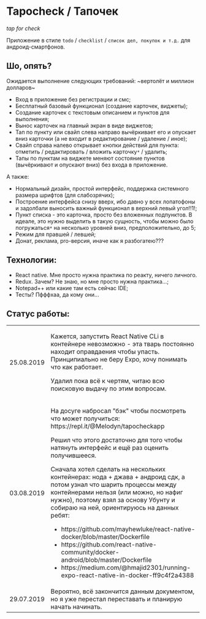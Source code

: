 # Tapocheck / Тапочек
_tap for check_

Приложение в стиле `todo` / `checklist` / `список дел, покупок и т.д.` для андроид-смартфонов.


## Шо, опять?

Ожидается выполнение следующих требований: ~вертолёт и миллион долларов~
- Вход в приложение без регистрации и смс;
- Бесплатный базовый функционал (создание карточек, виджеты);
- Создание карточек с текстовым описанием и пунктов для выполнения;
- Вынос карточек на главный экран в виде виджетов;
- Тап по пункту или свайп слева направо вычёркивает его и опускает вниз карточки (а не входит в редактирование / удаление / иное);
- Свайп справа налево открывает кнопки действий для пункта: отметить / редактировать / вложить карточку`*` / удалить;
- Тапы по пунктам на виджете меняют состояние пунктов (вычёркивают и опускают вниз) без входа в приложение.

А также:
- Нормальный дизайн, простой интерфейс, поддержка системного размера шрифтов (для слабозрячих);
- Построение интерфейса снизу вверх, ибо давно у всех лопатофоны и задолбали выносить важный функционал в верхний левый угол!!1!;
- Пункт списка - это карточка, просто без вложенных подпунктов. В идеале, это нужно выделить в такую сущность, чтобы можно было погружаться`*` на несколько уровней вниз, предположительно, до 5;
- Режим для правшей / левшей;
- Донат, реклама, pro-версия, иначе как я разбогатею???


## Технологии:

- React native. Мне просто нужна практика по реакту, ничего личного.
- Redux. Зачем? Не знаю, но мне просто нужна практика...;
- Notepad++ или какие там есть сейчас IDE;
- Тесты? Пфффхаа, да кому они...


## Статус работы:

<table>
    <tbody>
        <tr>
            <td>25.08.2019</td>
            <td>
<p>Кажется, запустить React Native CLi в контейнере невозможно - эта тварь постоянно находит оправдаения чтобы упасть. Принципиально не беру Expo, хочу понимать что как работает.</p>
<p>Удалил пока всё к чертям, читаю всю поисковую выдачу по этим вопросам.</p>
            </td>
        </tr>
        <tr></tr>
        <tr>
            <td>03.08.2019</td>
            <td>
<p>На досуге набросал "бэк" чтобы посмотреть что может получиться:
https://repl.it/@Melodyn/tapocheckapp</p>
<p>Решил что этого достаточно для того чтобы натянуть интерфейс и ещё раз оценить получившееся.</p>
<p>Сначала хотел сделать на нескольких контейнерах: нода + джава + андроид сдк, а потом узнал что шарить процессы между контейнерами нельзя (или можно, но нафиг нужно), поэтому взял за основу Убунту и собираю на ней, ориентируюсь на данных ребят:</p>
<ul>
    <li>https://github.com/mayhewluke/react-native-docker/blob/master/Dockerfile</li>
    <li>https://github.com/react-native-community/docker-android/blob/master/Dockerfile</li>
    <li>https://medium.com/@hmajid2301/running-expo-react-native-in-docker-ff9c4f2a4388</li>
</ul>
            </td>
        </tr>
        <tr></tr>
        <tr>
            <td>29.07.2019</td>
            <td>Вероятно, всё закончится данным документом, но я уже перестал переставать и планирую начать начинать.</td>
        </tr>
    </tbody>
</table>


